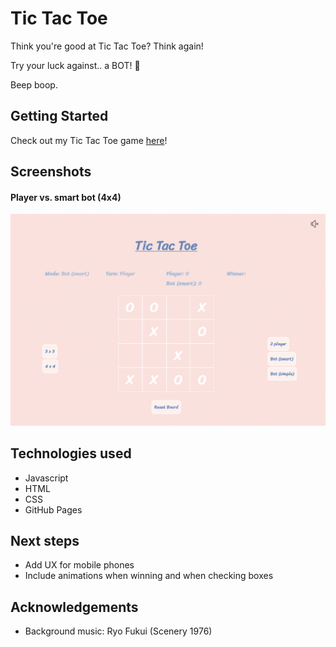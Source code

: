 # Tic Tac Toe
Think you're good at Tic Tac Toe?
Think again! 

Try your luck against.. a BOT! 🤖

Beep boop. 

## Getting Started
Check out my Tic Tac Toe game [here](https://berternie9.github.io/tic-tac-toe/)!

## Screenshots
#### Player vs. smart bot (4x4)
![Screenshots here](static/screenshot_smart_4.png)

## Technologies used
- Javascript
- HTML
- CSS
- GitHub Pages

## Next steps
- Add UX for mobile phones
- Include animations when winning and when checking boxes

## Acknowledgements
- Background music: Ryo Fukui (Scenery 1976)